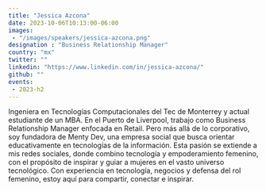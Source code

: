 ```yaml
---
title: "Jessica Azcona"
date: 2023-10-06T10:13:00-06:00
images: 
 - "/images/speakers/jessica-azcona.png"
designation : "Business Relationship Manager"
country: "mx"
twitter: ""
linkedin: "https://www.linkedin.com/in/jessica-azcona/"
github: ""
events: 
 - 2023-h2
---
```


Ingeniera en Tecnologías Computacionales del Tec de Monterrey y actual estudiante de un MBA. En el Puerto de Liverpool, trabajo como Business Relationship Manager enfocada en Retail. Pero más allá de lo corporativo, soy fundadora de Menty Dev, una empresa social que busca orientar educativamente en tecnologías de la información. Esta pasión se extiende a mis redes sociales, donde combino tecnología y empoderamiento femenino, con el propósito de inspirar y guiar a mujeres en el vasto universo tecnológico. Con experiencia en tecnología, negocios y defensa del rol femenino, estoy aquí para compartir, conectar e inspirar.

